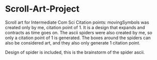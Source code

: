 # Scroll-Art-Project
Scroll art for Intermediate Com Sci
Citation points: 
movingSymbols was created only by me, citation point of 1. It is a design that expands and contracts as time goes on. 
The ascii spiders were also created by me, so only a citation point of 1 is generated. 
The boxes around the spiders can also be considered art, and they also only generate 1 citation point. 

Design of spider is included, this is the brainstorm of the spider ascii. 
